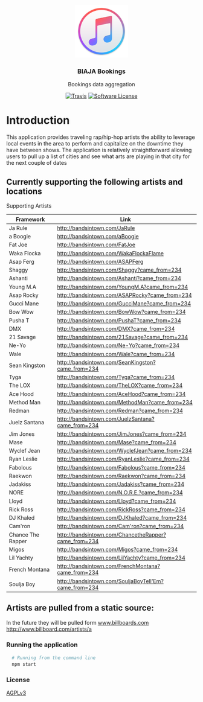 <p align="center">
  <img alt="GitHub Logo" src="docs/itunes_logo.png" height="140" />
  <h3 align="center">BIAJA Bookings</h3>
  <p align="center">Bookings data aggregation</p>
  <p align="center">
    <a href="https://travis-ci.com/oshalygin/biaja-bookings"><img alt="Travis" src="https://travis-ci.com/oshalygin/biaja-bookings.svg?branch=master"></a>
    <a href="/LICENSE.md"><img alt="Software License" src="https://img.shields.io/badge/license-MIT-brightgreen.svg?style=flat-square"></a>
  </p>
</p>

# Introduction

This application provides traveling rap/hip-hop artists the ability to leverage local events in the area to perform and capitalize on the downtime they have between shows.  The application is relatively straightforward allowing users to pull up a list of cities and see what arts are playing in that city for the next couple of dates

## Currently supporting the following artists and locations

Supporting Artists

| Framework   | Link         |
|-------------|--------------|
| Ja Rule     | http://bandsintown.com/JaRule  |
| a Boogie    | http://bandsintown.com/aBoogie |
| Fat Joe     | http://bandsintown.com/FatJoe  |
| Waka Flocka | http://bandsintown.com/WakaFlockaFlame  |
| Asap Ferg     | http://bandsintown.com/ASAPFerg  |
| Shaggy     | http://bandsintown.com/Shaggy?came_from=234  |
| Ashanti     | http://bandsintown.com/Ashanti?came_from=234  |
| Young M.A     | http://bandsintown.com/YoungM.A?came_from=234  |
| Asap Rocky     | http://bandsintown.com/ASAPRocky?came_from=234 |
| Gucci Mane     | http://bandsintown.com/GucciMane?came_from=234 |
| Bow Wow     | http://bandsintown.com/BowWow?came_from=234 |
| Pusha T     | http://bandsintown.com/PushaT?came_from=234  |
| DMX     | http://bandsintown.com/DMX?came_from=234  |
| 21 Savage     | http://bandsintown.com/21Savage?came_from=234  |
| Ne-Yo     | http://bandsintown.com/Ne-Yo?came_from=234 |
| Wale     | http://bandsintown.com/Wale?came_from=234 |
| Sean Kingston     | http://bandsintown.com/SeanKingston?came_from=234 |
| Tyga     | http://bandsintown.com/Tyga?came_from=234  |
| The LOX     | http://bandsintown.com/TheLOX?came_from=234  |
| Ace Hood     | http://bandsintown.com/AceHood?came_from=234  |
| Method Man     |http://bandsintown.com/MethodMan?came_from=234  |
| Redman     | http://bandsintown.com/Redman?came_from=234  |
| Juelz Santana     | http://bandsintown.com/JuelzSantana?came_from=234  |
| Jim Jones     | http://bandsintown.com/JimJones?came_from=234  |
| Mase     | http://bandsintown.com/Mase?came_from=234  |
| Wyclef Jean     | http://bandsintown.com/WyclefJean?came_from=234  |
| Ryan Leslie     | http://bandsintown.com/RyanLeslie?came_from=234  |
| Fabolous     | http://bandsintown.com/Fabolous?came_from=234  |
| Raekwon     | http://bandsintown.com/Raekwon?came_from=234  |
| Jadakiss     | http://bandsintown.com/Jadakiss?came_from=234  |
| NORE     | http://bandsintown.com/N.O.R.E.?came_from=234  |
| Lloyd     | http://bandsintown.com/Lloyd?came_from=234  |
| Rick Ross     | http://bandsintown.com/RickRoss?came_from=234  |
| DJ Khaled     | http://bandsintown.com/DJKhaled?came_from=234  |
| Cam'ron     | http://bandsintown.com/Cam'ron?came_from=234  |
| Chance The Rapper     | http://bandsintown.com/ChancetheRapper?came_from=234  |
| Migos     | http://bandsintown.com/Migos?came_from=234  |
| Lil Yachty     | http://bandsintown.com/LilYachty?came_from=234  |
| French Montana     | http://bandsintown.com/FrenchMontana?came_from=234  |
| Soulja Boy     | http://bandsintown.com/SouljaBoyTell'Em?came_from=234  |

## Artists are pulled from a static source:

In the future they will be pulled form www.billboards.com
http://www.billboard.com/artists/a

### Running the application

```bash
  # Running from the command line
  npm start
```

### License

[AGPLv3](LICENSE)
